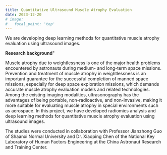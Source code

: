 ```yaml
---
title: Quantitative Ultrasound Muscle Atrophy Evaluation
date: 2023-12-20
# image:
#   focal_point: 'top'
---
```


We are developing deep learning methods for quantitative muscle atrophy evaluation using ultrasound images.

<!--more-->

**Research background**"

Muscle atrophy due to weightlessness is one of the major health problems encountered by astronauts during medium- and long-term space missions. Prevention and treatment of muscle atrophy in weightlessness is an important guarantee for the successful completion of manned space missions, especially for deep space exploration missions, which demands accurate muscle atrophy evaluation models and related technologies. Among the existing imaging modalities, ultrasonography has the advantages of being portable, non-radioactive, and non-invasive, making it more suitable for evaluating muscle atrophy in special environments such as aerospace. In this project, we have developed radiomics analysis and deep learning methods for quantitative muscle atrophy evaluation using ultrasound images. 

The studies were conducted in collaboration with Professor Jianzhong Guo of Shaanxi Normal University and Dr. Xiaoping Chen of the National Key Laboratory of Human Factors Engineering at the China Astronaut Research and Training Center.


<!-- ------------------------------------------------------- -->

